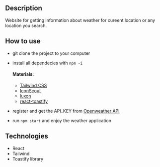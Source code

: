 ## Description

Website for getting information about weather for cureent location or any location you search.

## How to use
* git clone the project to your computer
* install all dependecies with `npm -i`
  #### Materials: 
  * [Tailwind CSS](https://tailwindcss.com/docs/guides/create-react-app)
  * [IconScout](https://iconscout.com/unicons)
  * [luxon](https://www.npmjs.com/package/luxon)
  * [react-toastify](https://www.npmjs.com/package/react-t...)

* register and get the API_KEY from [Openweather API](https://openweathermap.org/)
* run `npm start` and enjoy the weather application

## Technologies 
* React
* Tailwind
* Toastify library
